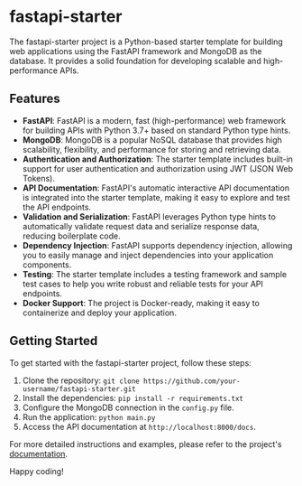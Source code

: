 # fastapi-starter

The fastapi-starter project is a Python-based starter template for building web applications using the FastAPI framework and MongoDB as the database. It provides a solid foundation for developing scalable and high-performance APIs.

## Features

- **FastAPI**: FastAPI is a modern, fast (high-performance) web framework for building APIs with Python 3.7+ based on standard Python type hints.
- **MongoDB**: MongoDB is a popular NoSQL database that provides high scalability, flexibility, and performance for storing and retrieving data.
- **Authentication and Authorization**: The starter template includes built-in support for user authentication and authorization using JWT (JSON Web Tokens).
- **API Documentation**: FastAPI's automatic interactive API documentation is integrated into the starter template, making it easy to explore and test the API endpoints.
- **Validation and Serialization**: FastAPI leverages Python type hints to automatically validate request data and serialize response data, reducing boilerplate code.
- **Dependency Injection**: FastAPI supports dependency injection, allowing you to easily manage and inject dependencies into your application components.
- **Testing**: The starter template includes a testing framework and sample test cases to help you write robust and reliable tests for your API endpoints.
- **Docker Support**: The project is Docker-ready, making it easy to containerize and deploy your application.

## Getting Started

To get started with the fastapi-starter project, follow these steps:

1. Clone the repository: `git clone https://github.com/your-username/fastapi-starter.git`
2. Install the dependencies: `pip install -r requirements.txt`
3. Configure the MongoDB connection in the `config.py` file.
4. Run the application: `python main.py`
5. Access the API documentation at `http://localhost:8000/docs`.

For more detailed instructions and examples, please refer to the project's [documentation](https://github.com/your-username/fastapi-starter).

Happy coding!

